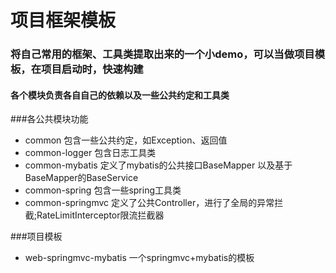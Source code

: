 # 项目框架模板

### 将自己常用的框架、工具类提取出来的一个小demo，可以当做项目模板，在项目启动时，快速构建
     
#### 各个模块负责各自自己的依赖以及一些公共约定和工具类
          
###各公共模块功能
+ common 包含一些公共约定，如Exception、返回值
+ common-logger 包含日志工具类
+ common-mybatis 定义了mybatis的公共接口BaseMapper 以及基于BaseMapper的BaseService
+ common-spring 包含一些spring工具类
+ common-springmvc 定义了公共Controller，进行了全局的异常拦截;RateLimitInterceptor限流拦截器

###项目模板
+ web-springmvc-mybatis 一个springmvc+mybatis的模板

